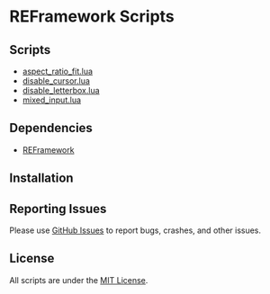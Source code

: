 # REFramework Scripts

## Scripts
- [aspect_ratio_fit.lua](https://github.com/grayespinoza/REScripts/blob/main/aspect_ratio_fit.lua)
- [disable_cursor.lua](https://github.com/grayespinoza/REScripts/blob/main/disable_cursor.lua)
- [disable_letterbox.lua](https://github.com/grayespinoza/REScripts/blob/main/disable_letterbox.lua)
- [mixed_input.lua](https://github.com/grayespinoza/REScripts/blob/main/mixed_input.lua)

## Dependencies
- [REFramework](https://github.com/praydog/REFramework)

## Installation

## Reporting Issues
Please use [GitHub Issues](https://github.com/grayespinoza/REScripts/issues) to report bugs, crashes, and other issues.

## License
All scripts are under the [MIT License](https://github.com/grayespinoza/REScripts/blob/main/LICENSE).
